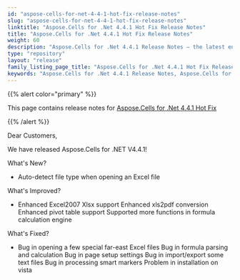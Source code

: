 ```yaml
---
id: "aspose-cells-for-net-4-4-1-hot-fix-release-notes"
slug: "aspose-cells-for-net-4-4-1-hot-fix-release-notes"
linktitle: "Aspose.Cells for .Net 4.4.1 Hot Fix Release Notes"
title: "Aspose.Cells for .Net 4.4.1 Hot Fix Release Notes"
weight: 60
description: "Aspose.Cells for .Net 4.4.1 Release Notes – the latest enhancements, new features, and fixes."
type: "repository"
layout: "release"
family_listing_page_title: "Aspose.Cells for .Net 4.4.1 Hot Fix Release Notes"
keywords: "Aspose.Cells for .Net 4.4.1 Release Notes, Aspose.Cells for .Net 4.4.1 updates and fixes"
---
```


{{% alert color="primary" %}} 

This page contains release notes for [Aspose.Cells for .Net 4.4.1 Hot Fix](https://releases.aspose.com/cells/net/new-releases/aspose.cells-for-.net-4.4.1-hot-fix/)

{{% /alert %}} 

Dear Customers, 

We have released Aspose.Cells for .NET V4.4.1! 

What's New? 

- Auto-detect file type when opening an Excel file

What's Improved? 

- Enhanced Excel2007 Xlsx support
  Enhanced xls2pdf conversion 
  Enhanced pivot table support 
  Supported more functions in formula calculation engine 

What's Fixed? 

- Bug in opening a few special far-east Excel files
  Bug in formula parsing and calculation 
  Bug in page setup settings 
  Bug in import/export some text files 
  Bug in processing smart markers 
  Problem in installation on vista 
